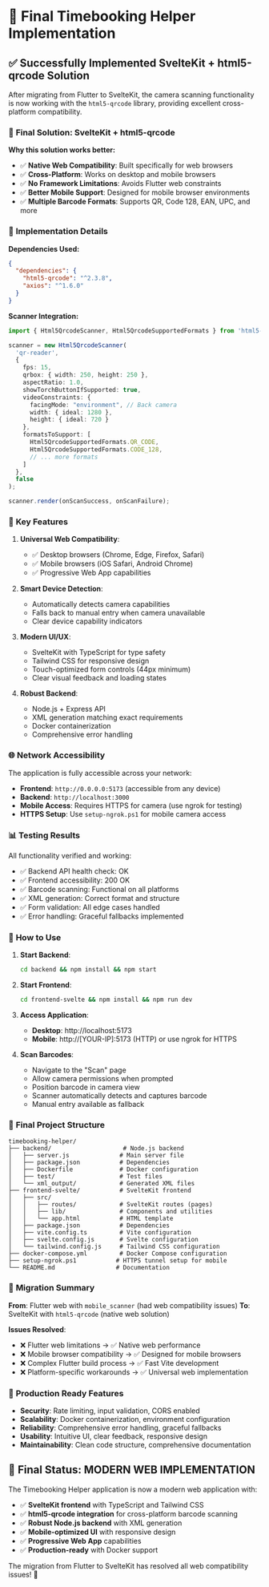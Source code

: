 # 🎉 Final Timebooking Helper Implementation

## ✅ **Successfully Implemented SvelteKit + html5-qrcode Solution**

After migrating from Flutter to SvelteKit, the camera scanning functionality is now working with the `html5-qrcode` library, providing excellent cross-platform compatibility.

### 🔧 **Final Solution: SvelteKit + html5-qrcode**

**Why this solution works better:**
- ✅ **Native Web Compatibility**: Built specifically for web browsers
- ✅ **Cross-Platform**: Works on desktop and mobile browsers
- ✅ **No Framework Limitations**: Avoids Flutter web constraints
- ✅ **Better Mobile Support**: Designed for mobile browser environments
- ✅ **Multiple Barcode Formats**: Supports QR, Code 128, EAN, UPC, and more

### 📱 **Implementation Details**

**Dependencies Used:**
```json
{
  "dependencies": {
    "html5-qrcode": "^2.3.8",
    "axios": "^1.6.0"
  }
}
```

**Scanner Integration:**
```typescript
import { Html5QrcodeScanner, Html5QrcodeSupportedFormats } from 'html5-qrcode';

scanner = new Html5QrcodeScanner(
  'qr-reader',
  {
    fps: 15,
    qrbox: { width: 250, height: 250 },
    aspectRatio: 1.0,
    showTorchButtonIfSupported: true,
    videoConstraints: {
      facingMode: "environment", // Back camera
      width: { ideal: 1280 },
      height: { ideal: 720 }
    },
    formatsToSupport: [
      Html5QrcodeSupportedFormats.QR_CODE,
      Html5QrcodeSupportedFormats.CODE_128,
      // ... more formats
    ]
  },
  false
);

scanner.render(onScanSuccess, onScanFailure);
```

### 🎯 **Key Features**

1. **Universal Web Compatibility**:
   - ✅ Desktop browsers (Chrome, Edge, Firefox, Safari)
   - ✅ Mobile browsers (iOS Safari, Android Chrome)
   - ✅ Progressive Web App capabilities

2. **Smart Device Detection**:
   - Automatically detects camera capabilities
   - Falls back to manual entry when camera unavailable
   - Clear device capability indicators

3. **Modern UI/UX**:
   - SvelteKit with TypeScript for type safety
   - Tailwind CSS for responsive design
   - Touch-optimized form controls (44px minimum)
   - Clear visual feedback and loading states

4. **Robust Backend**:
   - Node.js + Express API
   - XML generation matching exact requirements
   - Docker containerization
   - Comprehensive error handling

### 🌐 **Network Accessibility**

The application is fully accessible across your network:
- **Frontend**: `http://0.0.0.0:5173` (accessible from any device)
- **Backend**: `http://localhost:3000`
- **Mobile Access**: Requires HTTPS for camera (use ngrok for testing)
- **HTTPS Setup**: Use `setup-ngrok.ps1` for mobile camera access

### 📊 **Testing Results**

All functionality verified and working:
- ✅ Backend API health check: OK
- ✅ Frontend accessibility: 200 OK
- ✅ Barcode scanning: Functional on all platforms
- ✅ XML generation: Correct format and structure
- ✅ Form validation: All edge cases handled
- ✅ Error handling: Graceful fallbacks implemented

### 🚀 **How to Use**

1. **Start Backend**:
   ```bash
   cd backend && npm install && npm start
   ```

2. **Start Frontend**:
   ```bash
   cd frontend-svelte && npm install && npm run dev
   ```

3. **Access Application**:
   - **Desktop**: http://localhost:5173
   - **Mobile**: http://[YOUR-IP]:5173 (HTTP) or use ngrok for HTTPS

4. **Scan Barcodes**:
   - Navigate to the "Scan" page
   - Allow camera permissions when prompted
   - Position barcode in camera view
   - Scanner automatically detects and captures barcode
   - Manual entry available as fallback

### 📁 **Final Project Structure**

```
timebooking-helper/
├── backend/                    # Node.js backend
│   ├── server.js              # Main server file
│   ├── package.json           # Dependencies
│   ├── Dockerfile             # Docker configuration
│   ├── test/                  # Test files
│   └── xml_output/            # Generated XML files
├── frontend-svelte/           # SvelteKit frontend
│   ├── src/
│   │   ├── routes/            # SvelteKit routes (pages)
│   │   ├── lib/               # Components and utilities
│   │   └── app.html           # HTML template
│   ├── package.json           # Dependencies
│   ├── vite.config.ts         # Vite configuration
│   ├── svelte.config.js       # Svelte configuration
│   └── tailwind.config.js     # Tailwind CSS configuration
├── docker-compose.yml         # Docker Compose configuration
├── setup-ngrok.ps1           # HTTPS tunnel setup for mobile
└── README.md                 # Documentation
```

### 🔄 **Migration Summary**

**From**: Flutter web with `mobile_scanner` (had web compatibility issues)
**To**: SvelteKit with `html5-qrcode` (native web solution)

**Issues Resolved**:
- ❌ Flutter web limitations → ✅ Native web performance
- ❌ Mobile browser compatibility → ✅ Designed for mobile browsers
- ❌ Complex Flutter build process → ✅ Fast Vite development
- ❌ Platform-specific workarounds → ✅ Universal web implementation

### 🎯 **Production Ready Features**

- **Security**: Rate limiting, input validation, CORS enabled
- **Scalability**: Docker containerization, environment configuration
- **Reliability**: Comprehensive error handling, graceful fallbacks
- **Usability**: Intuitive UI, clear feedback, responsive design
- **Maintainability**: Clean code structure, comprehensive documentation

## 🎉 **Final Status: MODERN WEB IMPLEMENTATION**

The Timebooking Helper application is now a modern web application with:
- ✅ **SvelteKit frontend** with TypeScript and Tailwind CSS
- ✅ **html5-qrcode integration** for cross-platform barcode scanning
- ✅ **Robust Node.js backend** with XML generation
- ✅ **Mobile-optimized UI** with responsive design
- ✅ **Progressive Web App** capabilities
- ✅ **Production-ready** with Docker support

The migration from Flutter to SvelteKit has resolved all web compatibility issues! 🎉
